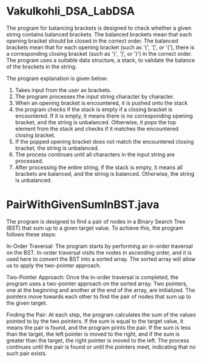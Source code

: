 # Vakulkohli_DSA_LabDSA
The program for balancing brackets is designed to check whether a given string contains balanced brackets. The balanced brackets mean that each opening bracket should be closed in the correct order.
The balanced brackets mean that for each opening bracket (such as '{', '[', or '('), there is a corresponding closing bracket 
(such as '}', ']', or ')') in the correct order. The program uses a suitable data structure, a stack, to validate the balance 
of the brackets in the string.

The program explanation is given below:

1. Takes input from the user as brackets.
2. The program processes the input string character by character.
3. When an opening bracket is encountered, it is pushed onto the stack
4. the program checks if the stack is empty if a closing bracket is encountered.
   If it is empty, it means there is no corresponding opening bracket, and the string
   is unbalanced. Otherwise, it pops the top element from the stack and checks if it matches
   the encountered closing bracket.
5. If the popped opening bracket does not match the encountered closing bracket, the string is unbalanced.
6. The process continues until all characters in the input string are processed.
7. After processing the entire string, if the stack is empty, it means all brackets are balanced, and the string is balanced.
   Otherwise, the string is unbalanced.

# PairWithGivenSumInBST.java
The program is designed to find a pair of nodes in a Binary Search Tree (BST) that sum up to a given target value.
 To achieve this, the program follows these steps:

In-Order Traversal: The program starts by performing an in-order traversal on the BST. 
In-order traversal visits the nodes in ascending order, and it is used here to convert the BST into a sorted array.
 The sorted array will allow us to apply the two-pointer approach.

Two-Pointer Approach: Once the in-order traversal is completed, the program uses a two-pointer approach on the sorted array. 
Two pointers, one at the beginning and another at the end of the array, are initialized. The pointers move towards each other to 
find the pair of nodes that sum up to the given target.

Finding the Pair: At each step, the program calculates the sum of the values pointed to by the two pointers.
 If the sum is equal to the target value, it means the pair is found, and the program prints the pair.
 If the sum is less than the target, the left pointer is moved to the right, and if the sum is greater than the target, 
 the right pointer is moved to the left. The process continues until the pair is found or until the pointers meet, 
 indicating that no such pair exists.

